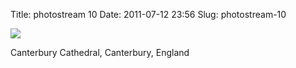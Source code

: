 Title: photostream 10
Date: 2011-07-12 23:56
Slug: photostream-10

[![](http://martinfowler.com/photos/10.jpg)](http://martinfowler.com/photos/10.html)

</p>

</p>

Canterbury Cathedral, Canterbury, England

</p>

